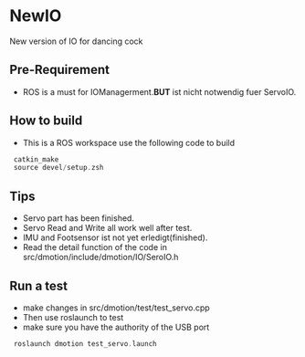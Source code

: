 # NewIO
New version of IO for dancing cock
## Pre-Requirement 
+ ROS is a must for IOManagerment.**BUT** ist nicht notwendig fuer ServoIO.

## How to build 
+ This is a ROS workspace use the following code to build
 ``` cpp
  catkin_make
  source devel/setup.zsh
 ```
 
## Tips
+ Servo part has been finished.
+ Servo Read and Write all work well after test.
+ IMU and Footsensor ist not yet erledigt(finished).
+ Read the detail function of the code in  src/dmotion/include/dmotion/IO/SeroIO.h

## Run a test
+ make changes in src/dmotion/test/test_servo.cpp
+ Then use roslaunch to test
+ make sure you have the authority of the USB port
 ``` cpp
  roslaunch dmotion test_servo.launch
 ```
